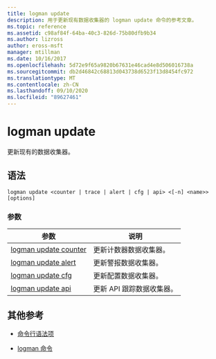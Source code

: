 ```yaml
---
title: logman update
description: 用于更新现有数据收集器的 logman update 命令的参考文章。
ms.topic: reference
ms.assetid: c98af84f-64ba-40c3-826d-75b80dfb9b34
ms.author: lizross
author: eross-msft
manager: mtillman
ms.date: 10/16/2017
ms.openlocfilehash: 5d72e9f65a9820b67631e46cad4e8d506016738a
ms.sourcegitcommit: db2d46842c68813d043738d6523f13d8454fc972
ms.translationtype: MT
ms.contentlocale: zh-CN
ms.lasthandoff: 09/10/2020
ms.locfileid: "89627461"
---
```

# <a name="logman-update"></a>logman update

更新现有的数据收集器。

## <a name="syntax"></a>语法

```
logman update <counter | trace | alert | cfg | api> <[-n] <name>> [options]
```

### <a name="parameters"></a>参数

| 参数 | 说明 |
| ---------| ----------- |
| [logman update counter](logman-update-counter.md) | 更新计数器数据收集器。 |
| [logman update alert](logman-update-alert.md) | 更新警报数据收集器。 |
| [logman update cfg](logman-update-cfg.md) | 更新配置数据收集器。 |
| [logman update api](logman-update-api.md) | 更新 API 跟踪数据收集器。 |

## <a name="additional-references"></a>其他参考

- [命令行语法项](command-line-syntax-key.md)

- [logman 命令](logman.md)
